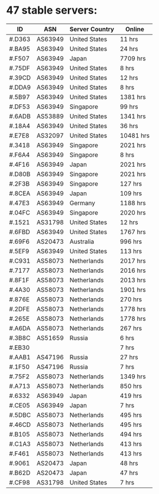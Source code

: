 # 47 stable servers:

| ID | ASN | Server Country | Online |
| ------ | ------ | ------ | ------ |
| #.D363 | AS63949 | United States | 11 hrs |
| #.BA95 | AS63949 | United States | 24 hrs |
| #.F507 | AS63949 | Japan | 7709 hrs |
| #.75DF | AS63949 | United States | 8 hrs |
| #.39CD | AS63949 | United States | 12 hrs |
| #.DDA9 | AS63949 | United States | 8 hrs |
| #.5B97 | AS63949 | United States | 1381 hrs |
| #.DF53 | AS63949 | Singapore | 99 hrs |
| #.6ADB | AS53889 | United States | 1341 hrs |
| #.18A4 | AS63949 | United States | 36 hrs |
| #.E7E8 | AS32097 | United States | 10481 hrs |
| #.3418 | AS63949 | Singapore | 2021 hrs |
| #.F6A4 | AS63949 | Singapore | 8 hrs |
| #.4F16 | AS63949 | Japan | 2021 hrs |
| #.D80B | AS63949 | Singapore | 2021 hrs |
| #.2F3B | AS63949 | Singapore | 127 hrs |
| #.8CEA | AS63949 | Japan | 109 hrs |
| #.47E3 | AS63949 | Germany | 1188 hrs |
| #.04FC | AS63949 | Singapore | 2020 hrs |
| #.1521 | AS31798 | United States | 12 hrs |
| #.6FBD | AS63949 | United States | 1767 hrs |
| #.69F6 | AS20473 | Australia | 996 hrs |
| #.5EF9 | AS63949 | United States | 113 hrs |
| #.C931 | AS58073 | Netherlands | 2017 hrs |
| #.7177 | AS58073 | Netherlands | 2016 hrs |
| #.8F1F | AS58073 | Netherlands | 2013 hrs |
| #.4A30 | AS58073 | Netherlands | 1901 hrs |
| #.876E | AS58073 | Netherlands | 270 hrs |
| #.2DFE | AS58073 | Netherlands | 1778 hrs |
| #.265E | AS58073 | Netherlands | 1778 hrs |
| #.A6DA | AS58073 | Netherlands | 267 hrs |
| #.3B8C | AS51659 | Russia | 6 hrs |
| #.EB30 |  |  | 7 hrs |
| #.AAB1 | AS47196 | Russia | 27 hrs |
| #.1F50 | AS47196 | Russia | 7 hrs |
| #.75F2 | AS58073 | Netherlands | 1349 hrs |
| #.A713 | AS58073 | Netherlands | 850 hrs |
| #.6332 | AS63949 | Japan | 419 hrs |
| #.CE05 | AS63949 | Japan | 7 hrs |
| #.5DBC | AS58073 | Netherlands | 495 hrs |
| #.46CD | AS58073 | Netherlands | 495 hrs |
| #.B105 | AS58073 | Netherlands | 494 hrs |
| #.C1A3 | AS58073 | Netherlands | 413 hrs |
| #.F461 | AS58073 | Netherlands | 413 hrs |
| #.9061 | AS20473 | Japan | 48 hrs |
| #.B62D | AS20473 | Japan | 47 hrs |
| #.CF98 | AS31798 | United States | 7 hrs |

